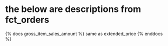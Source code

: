 # the below are descriptions from fct_orders

{% docs gross_item_sales_amount %} same as extended_price {% enddocs %}